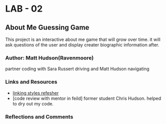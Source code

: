 # LAB - 02

## About Me Guessing Game

This project is an interactive about me game that will grow over time.
it will ask questions of the user and display creater biographic information after.

### Author: Matt Hudson(Ravenmoore)
partner coding with Sara Russert driving and Matt Hudson navigating

### Links and Resources
* [linking styles refesher](https://www.w3schools.com/tags/att_script_src.asp)
* [code review with mentor in feild] former student Chris Hudson. helped to dry out my code.

### Reflections and Comments

